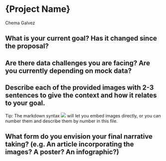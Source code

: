 # {Project Name}

Chema Galvez

## What is your current goal? Has it changed since the proposal?

## Are there data challenges you are facing? Are you currently depending on mock data?

## Describe each of the provided images with 2-3 sentences to give the context and how it relates to your goal.

Tip: The markdown syntax ![](image-name.png) will let you embed images directly, or you can number them and describe them by number in this file.

## What form do you envision your final narrative taking? (e.g. An article incorporating the images? A poster? An infographic?)
